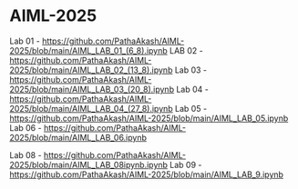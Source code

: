 # AIML-2025

Lab 01 - https://github.com/PathaAkash/AIML-2025/blob/main/AIML_LAB_01_(6_8).ipynb
LAB 02 - https://github.com/PathaAkash/AIML-2025/blob/main/AIML_LAB_02_(13_8).ipynb
Lab 03 - https://github.com/PathaAkash/AIML-2025/blob/main/AIML_LAB_03_(20_8).ipynb
Lab 04 - https://github.com/PathaAkash/AIML-2025/blob/main/AIML_LAB_04_(27_8).ipynb
Lab 05 - https://github.com/PathaAkash/AIML-2025/blob/main/AIML_LAB_05.ipynb
Lab 06 - https://github.com/PathaAkash/AIML-2025/blob/main/AIML_LAB_06.ipynb

Lab 08 - https://github.com/PathaAkash/AIML-2025/blob/main/AIML_LAB_08ipynb.ipynb
Lab 09 - https://github.com/PathaAkash/AIML-2025/blob/main/AIML_LAB_9.ipynb

